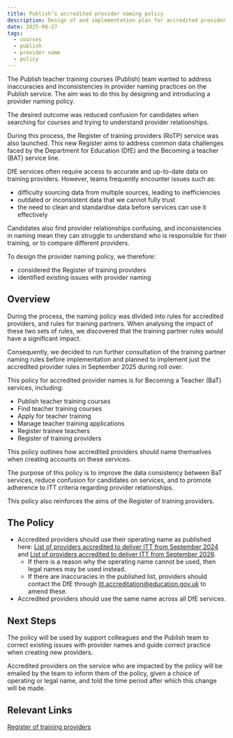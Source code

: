 ```yaml
---
title: Publish’s accredited provider naming policy
description: Design of and implementation plan for accredited provider naming policy on Publish
date: 2025-08-27
tags:
  - courses
  - publish
  - provider name
  - policy
---
```


The Publish teacher training courses (Publish) team wanted to address inaccuracies and inconsistencies in provider naming practices on the Publish service. The aim was to do this by designing and introducing a provider naming policy.

The desired outcome was reduced confusion for candidates when searching for courses and trying to understand provider relationships.

During this process, the Register of training providers (RoTP) service was also launched. This new Register aims to address common data challenges faced by the Department for Education (DfE) and the Becoming a teacher (BAT) service line.

DfE services often require access to accurate and up-to-date data on training providers. However, teams frequently encounter issues such as:

- difficulty sourcing data from multiple sources, leading to inefficiencies
- outdated or inconsistent data that we cannot fully trust
- the need to clean and standardise data before services can use it effectively

Candidates also find provider relationships confusing, and inconsistencies in naming mean they can struggle to understand who is responsible for their training, or to compare different providers.

To design the provider naming policy, we therefore:

- considered the Register of training providers
- identified existing issues with provider naming

## Overview

During the process, the naming policy was divided into rules for accredited providers, and rules for training partners. When analysing the impact of these two sets of rules, we discovered that the training partner rules would have a significant impact.

Consequently, we decided to run further consultation of the training partner naming rules before implementation and planned to implement just the accredited provider rules in September 2025 during roll over.

This policy for accredited provider names is for Becoming a Teacher (BaT) services, including:

- Publish teacher training courses
- Find teacher training courses
- Apply for teacher training
- Manage teacher training applications
- Register trainee teachers
- Register of training providers

This policy outlines how accredited providers should name themselves when creating accounts on these services.

The purpose of this policy is to improve the data consistency between BaT services, reduce confusion for candidates on services, and to promote adherence to ITT criteria regarding provider relationships.

This policy also reinforces the aims of the Register of training providers.

## The Policy

- Accredited providers should use their operating name as published here: [List of providers accredited to deliver ITT from September 2024](https://www.gov.uk/government/publications/accredited-initial-teacher-training-itt-providers/list-of-providers-accredited-to-deliver-itt-from-september-2024#contents) and [List of providers accredited to deliver ITT from September 2026](https://www.gov.uk/government/publications/accredited-initial-teacher-training-itt-providers/list-of-providers-accredited-to-deliver-itt-from-september-2026).
  - If there is a reason why the operating name cannot be used, then legal names may be used instead.
  - If there are inaccuracies in the published list, providers should contact the DfE through <itt.accreditation@education.gov.uk> to amend these.
- Accredited providers should use the same name across all DfE services.

## Next Steps

The policy will be used by support colleagues and the Publish team to correct existing issues with provider names and guide correct practice when creating new providers.

Accredited providers on the service who are impacted by the policy will be emailed by the team to inform them of the policy, given a choice of operating or legal name, and told the time period after which this change will be made.

## Relevant Links

[Register of training providers](/register-of-training-providers/)
